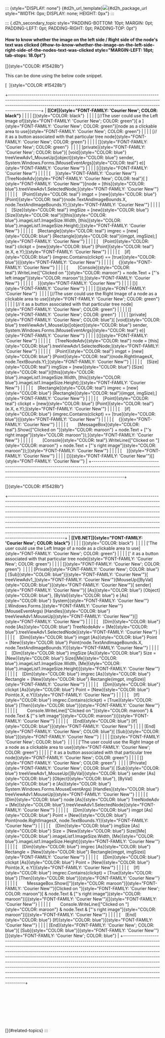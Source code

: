 ::: {style="DISPLAY: none"}
[](ms-xhelp:///?Id=d2h_url_template){#d2h_url_template}![](!package_url!){#d2h_package_url style="WIDTH: 0px; DISPLAY: none; HEIGHT: 0px"}
:::

::: {.d2h_secondary_topic style="PADDING-BOTTOM: 10pt; MARGIN: 0pt; PADDING-LEFT: 0pt; PADDING-RIGHT: 0pt; PADDING-TOP: 0pt"}
#### How to know whether the image on the left side / Right side of the node\'s text was clicked {#how-to-know-whether-the-image-on-the-left-side-right-side-of-the-nodes-text-was-clicked style="MARGIN-LEFT: 18pt; tab-stops: 18.0pt"}

[]{style="COLOR: #15428b"} 

This can be done using the below code snippet.

[  ]{style="COLOR: #15428b"}

+----------------------------------------------------------------------------------------------------------------------------------------------------------------------------------------------------------------------------------------------------------+
| **[\[C#\]]{style="FONT-FAMILY: 'Courier New'; COLOR: black"}**                                                                                                                                                                                           |
|                                                                                                                                                                                                                                                          |
| []{style="COLOR: black"}                                                                                                                                                                                                                                 |
|                                                                                                                                                                                                                                                          |
| [//The user could use the Left Image of]{style="FONT-FAMILY: 'Courier New'; COLOR: green"}[ a ]{style="FONT-FAMILY: 'Courier New'; COLOR: green"}[node as a clickable area to use]{style="FONT-FAMILY: 'Courier New'; COLOR: green"}                     |
|                                                                                                                                                                                                                                                          |
| [// it as a button associated with that particular tree node]{style="FONT-FAMILY: 'Courier New'; COLOR: green"}                                                                                                                                          |
|                                                                                                                                                                                                                                                          |
| []{style="FONT-FAMILY: 'Courier New'; COLOR: green"}                                                                                                                                                                                                     |
|                                                                                                                                                                                                                                                          |
| [private]{style="FONT-FAMILY: 'Courier New'; COLOR: blue"}[ [void]{style="COLOR: blue"} treeViewAdv1_MouseUp([object]{style="COLOR: blue"} sender, System.Windows.Forms.[MouseEventArgs]{style="COLOR: teal"} e)]{style="FONT-FAMILY: 'Courier New'"}    |
|                                                                                                                                                                                                                                                          |
| [{]{style="FONT-FAMILY: 'Courier New'"}                                                                                                                                                                                                                  |
|                                                                                                                                                                                                                                                          |
| [    ]{style="FONT-FAMILY: 'Courier New'"}[TreeNodeAdv]{style="FONT-FAMILY: 'Courier New'; COLOR: teal"}[ ]{style="FONT-FAMILY: 'Courier New'"}[node = [this]{style="COLOR: blue"}.treeViewAdv1.SelectedNode;]{style="FONT-FAMILY: 'Courier New'"}       |
|                                                                                                                                                                                                                                                          |
| [    [Point]{style="COLOR: teal"} imgpt = [new]{style="COLOR: blue"} [Point]{style="COLOR: teal"}(node.TextAndImageBounds.X, node.TextAndImageBounds.Y);]{style="FONT-FAMILY: 'Courier New'"}                                                            |
|                                                                                                                                                                                                                                                          |
| [    [Size]{style="COLOR: teal"} imgSize = [new]{style="COLOR: blue"} [Size]{style="COLOR: teal"}([this]{style="COLOR: blue"}.imageList1.ImageSize.Width, [this]{style="COLOR: blue"}.imageList1.ImageSize.Height);]{style="FONT-FAMILY: 'Courier New'"} |
|                                                                                                                                                                                                                                                          |
| [    [Rectangle]{style="COLOR: teal"} imgrec = [new]{style="COLOR: blue"} [Rectangle]{style="COLOR: teal"}(imgpt, imgSize);]{style="FONT-FAMILY: 'Courier New'"}                                                                                         |
|                                                                                                                                                                                                                                                          |
| [    [Point]{style="COLOR: teal"} clickpt = [new]{style="COLOR: blue"} [Point]{style="COLOR: teal"}(e.X, e.Y);]{style="FONT-FAMILY: 'Courier New'"}                                                                                                      |
|                                                                                                                                                                                                                                                          |
| [    [if]{style="COLOR: blue"} (imgrec.Contains(clickpt) == [true]{style="COLOR: blue"})]{style="FONT-FAMILY: 'Courier New'"}                                                                                                                            |
|                                                                                                                                                                                                                                                          |
| [    {]{style="FONT-FAMILY: 'Courier New'"}                                                                                                                                                                                                              |
|                                                                                                                                                                                                                                                          |
| [        [Console]{style="COLOR: teal"}.WriteLine([\"Clicked on \"]{style="COLOR: maroon"} + node.Text + [\"\'s left image\"]{style="COLOR: maroon"});]{style="FONT-FAMILY: 'Courier New'"}                                                              |
|                                                                                                                                                                                                                                                          |
| [    }]{style="FONT-FAMILY: 'Courier New'"}                                                                                                                                                                                                              |
|                                                                                                                                                                                                                                                          |
| [}]{style="FONT-FAMILY: 'Courier New'"}                                                                                                                                                                                                                  |
|                                                                                                                                                                                                                                                          |
| []{style="FONT-FAMILY: 'Courier New'"}                                                                                                                                                                                                                   |
|                                                                                                                                                                                                                                                          |
| [//The user could use the Right Image of a node as a clickable area to use]{style="FONT-FAMILY: 'Courier New'; COLOR: green"}                                                                                                                            |
|                                                                                                                                                                                                                                                          |
| [// it as a button associated with that particular tree node]{style="FONT-FAMILY: 'Courier New'; COLOR: green"}                                                                                                                                          |
|                                                                                                                                                                                                                                                          |
| []{style="FONT-FAMILY: 'Courier New'; COLOR: green"}                                                                                                                                                                                                     |
|                                                                                                                                                                                                                                                          |
| [private]{style="FONT-FAMILY: 'Courier New'; COLOR: blue"}[ [void]{style="COLOR: blue"} treeViewAdv1_MouseUp([object]{style="COLOR: blue"} sender, System.Windows.Forms.[MouseEventArgs]{style="COLOR: teal"} e)]{style="FONT-FAMILY: 'Courier New'"}    |
|                                                                                                                                                                                                                                                          |
| [{]{style="FONT-FAMILY: 'Courier New'"}                                                                                                                                                                                                                  |
|                                                                                                                                                                                                                                                          |
| [    [TreeNodeAdv]{style="COLOR: teal"} node = [this]{style="COLOR: blue"}.treeViewAdv1.SelectedNode;]{style="FONT-FAMILY: 'Courier New'"}                                                                                                               |
|                                                                                                                                                                                                                                                          |
| [    [Point]{style="COLOR: teal"} imgpt = [new]{style="COLOR: blue"} [Point]{style="COLOR: teal"}(node.RightImagesX, node.TextBounds.Y);]{style="FONT-FAMILY: 'Courier New'"}                                                                            |
|                                                                                                                                                                                                                                                          |
| [    [Size]{style="COLOR: teal"} imgSize = [new]{style="COLOR: blue"} [Size]{style="COLOR: teal"}([this]{style="COLOR: blue"}.imageList1.ImageSize.Width, [this]{style="COLOR: blue"}.imageList1.ImageSize.Height);]{style="FONT-FAMILY: 'Courier New'"} |
|                                                                                                                                                                                                                                                          |
| [    [Rectangle]{style="COLOR: teal"} imgrec = [new]{style="COLOR: blue"} [Rectangle]{style="COLOR: teal"}(imgpt, imgSize);]{style="FONT-FAMILY: 'Courier New'"}                                                                                         |
|                                                                                                                                                                                                                                                          |
| [    [Point]{style="COLOR: teal"} clickpt = [new]{style="COLOR: blue"} [Point]{style="COLOR: teal"}(e.X, e.Y);]{style="FONT-FAMILY: 'Courier New'"}                                                                                                      |
|                                                                                                                                                                                                                                                          |
| [    [if]{style="COLOR: blue"} (imgrec.Contains(clickpt) == [true]{style="COLOR: blue"})]{style="FONT-FAMILY: 'Courier New'"}                                                                                                                            |
|                                                                                                                                                                                                                                                          |
| [    {]{style="FONT-FAMILY: 'Courier New'"}                                                                                                                                                                                                              |
|                                                                                                                                                                                                                                                          |
| [        [MessageBox]{style="COLOR: teal"}.Show([\"Clicked on \"]{style="COLOR: maroon"} + node.Text + [\"\'s right image\"]{style="COLOR: maroon"});]{style="FONT-FAMILY: 'Courier New'"}                                                               |
|                                                                                                                                                                                                                                                          |
| [        [Console]{style="COLOR: teal"}.WriteLine([\"Clicked on \"]{style="COLOR: maroon"} + node.Text + [\"\'s right image\"]{style="COLOR: maroon"});]{style="FONT-FAMILY: 'Courier New'"}                                                             |
|                                                                                                                                                                                                                                                          |
| [    }]{style="FONT-FAMILY: 'Courier New'"}                                                                                                                                                                                                              |
|                                                                                                                                                                                                                                                          |
| [}]{style="FONT-FAMILY: 'Courier New'"}[]{style="FONT-FAMILY: 'Courier New'"}                                                                                                                                                                            |
+----------------------------------------------------------------------------------------------------------------------------------------------------------------------------------------------------------------------------------------------------------+

[]{style="COLOR: #15428b"} 

+----------------------------------------------------------------------------------------------------------------------------------------------------------------------------------------------------------------------------------------------------------------------------------------------------------------------------------------------------------------------------------------------------------------------------------------------------------------------------------------------------------------------------------------------------------------------------------------------------------------------------------------------------------------------------+
| **[\[VB.NET\]]{style="FONT-FAMILY: 'Courier New'; COLOR: black"}**                                                                                                                                                                                                                                                                                                                                                                                                                                                                                                                                                                                                         |
|                                                                                                                                                                                                                                                                                                                                                                                                                                                                                                                                                                                                                                                                            |
| []{style="COLOR: black"}                                                                                                                                                                                                                                                                                                                                                                                                                                                                                                                                                                                                                                                   |
|                                                                                                                                                                                                                                                                                                                                                                                                                                                                                                                                                                                                                                                                            |
| [\'The user could use the Left Image of a node as a clickable area to use]{style="FONT-FAMILY: 'Courier New'; COLOR: green"}                                                                                                                                                                                                                                                                                                                                                                                                                                                                                                                                               |
|                                                                                                                                                                                                                                                                                                                                                                                                                                                                                                                                                                                                                                                                            |
| [\' it as a button associated with that particular tree node]{style="FONT-FAMILY: 'Courier New'; COLOR: green"}                                                                                                                                                                                                                                                                                                                                                                                                                                                                                                                                                            |
|                                                                                                                                                                                                                                                                                                                                                                                                                                                                                                                                                                                                                                                                            |
| []{style="FONT-FAMILY: 'Courier New'; COLOR: green"}                                                                                                                                                                                                                                                                                                                                                                                                                                                                                                                                                                                                                       |
|                                                                                                                                                                                                                                                                                                                                                                                                                                                                                                                                                                                                                                                                            |
| [Private]{style="FONT-FAMILY: 'Courier New'; COLOR: blue"}[ [Sub]{style="COLOR: blue"}]{style="FONT-FAMILY: 'Courier New'"}[ treeViewAdv1\_]{style="FONT-FAMILY: 'Courier New'"}[MouseUp([ByVal]{style="COLOR: blue"}]{style="FONT-FAMILY: 'Courier New'"}[ sender]{style="FONT-FAMILY: 'Courier New'"}[ [As]{style="COLOR: blue"} [Object]{style="COLOR: blue"}, [ByVal]{style="COLOR: blue"} e [As]{style="COLOR: blue"} System]{style="FONT-FAMILY: 'Courier New'"}[.Windows.Forms.]{style="FONT-FAMILY: 'Courier New'"}[MouseEventArgs) [Handles]{style="COLOR: blue"} treeViewAdv1.MouseUp]{style="FONT-FAMILY: 'Courier New'"}[]{style="FONT-FAMILY: 'Courier New'"} |
|                                                                                                                                                                                                                                                                                                                                                                                                                                                                                                                                                                                                                                                                            |
| [    [Dim]{style="COLOR: blue"} node [As]{style="COLOR: blue"} TreeNodeAdv = [Me]{style="COLOR: blue"}.treeViewAdv1.SelectedNode]{style="FONT-FAMILY: 'Courier New'"}                                                                                                                                                                                                                                                                                                                                                                                                                                                                                                      |
|                                                                                                                                                                                                                                                                                                                                                                                                                                                                                                                                                                                                                                                                            |
| [    [Dim]{style="COLOR: blue"} imgpt [As]{style="COLOR: blue"} Point = [New]{style="COLOR: blue"} Point(node.TextAndImageBounds.X, node.TextAndImageBounds.Y)]{style="FONT-FAMILY: 'Courier New'"}                                                                                                                                                                                                                                                                                                                                                                                                                                                                        |
|                                                                                                                                                                                                                                                                                                                                                                                                                                                                                                                                                                                                                                                                            |
| [    [Dim]{style="COLOR: blue"} imgSize [As]{style="COLOR: blue"} Size = [New]{style="COLOR: blue"} Size([Me]{style="COLOR: blue"}.imageList1.ImageSize.Width, [Me]{style="COLOR: blue"}.imageList1.ImageSize.Height)]{style="FONT-FAMILY: 'Courier New'"}                                                                                                                                                                                                                                                                                                                                                                                                                 |
|                                                                                                                                                                                                                                                                                                                                                                                                                                                                                                                                                                                                                                                                            |
| [    [Dim]{style="COLOR: blue"} imgrec [As]{style="COLOR: blue"} Rectangle = [New]{style="COLOR: blue"} Rectangle(imgpt, imgSize)]{style="FONT-FAMILY: 'Courier New'"}                                                                                                                                                                                                                                                                                                                                                                                                                                                                                                     |
|                                                                                                                                                                                                                                                                                                                                                                                                                                                                                                                                                                                                                                                                            |
| [    [Dim]{style="COLOR: blue"} clickpt [As]{style="COLOR: blue"} Point = [New]{style="COLOR: blue"} Point(e.X, e.Y)]{style="FONT-FAMILY: 'Courier New'"}                                                                                                                                                                                                                                                                                                                                                                                                                                                                                                                  |
|                                                                                                                                                                                                                                                                                                                                                                                                                                                                                                                                                                                                                                                                            |
| [    [If]{style="COLOR: blue"} imgrec.Contains(clickpt) = [True]{style="COLOR: blue"} [Then]{style="COLOR: blue"}]{style="FONT-FAMILY: 'Courier New'"}                                                                                                                                                                                                                                                                                                                                                                                                                                                                                                                     |
|                                                                                                                                                                                                                                                                                                                                                                                                                                                                                                                                                                                                                                                                            |
| [        Console.WriteLine([\"Clicked on \"]{style="COLOR: maroon"} & node.Text & [\"\'s left image\"]{style="COLOR: maroon"})]{style="FONT-FAMILY: 'Courier New'"}                                                                                                                                                                                                                                                                                                                                                                                                                                                                                                        |
|                                                                                                                                                                                                                                                                                                                                                                                                                                                                                                                                                                                                                                                                            |
| [    [End]{style="COLOR: blue"} [If]{style="COLOR: blue"}]{style="FONT-FAMILY: 'Courier New'"}                                                                                                                                                                                                                                                                                                                                                                                                                                                                                                                                                                             |
|                                                                                                                                                                                                                                                                                                                                                                                                                                                                                                                                                                                                                                                                            |
| [End]{style="FONT-FAMILY: 'Courier New'; COLOR: blue"}[ [Sub]{style="COLOR: blue"}]{style="FONT-FAMILY: 'Courier New'"}                                                                                                                                                                                                                                                                                                                                                                                                                                                                                                                                                    |
|                                                                                                                                                                                                                                                                                                                                                                                                                                                                                                                                                                                                                                                                            |
| []{style="FONT-FAMILY: 'Courier New'; COLOR: blue"}                                                                                                                                                                                                                                                                                                                                                                                                                                                                                                                                                                                                                        |
|                                                                                                                                                                                                                                                                                                                                                                                                                                                                                                                                                                                                                                                                            |
| [\'The user could use the Right Image of a node as a clickable area to use]{style="FONT-FAMILY: 'Courier New'; COLOR: green"}                                                                                                                                                                                                                                                                                                                                                                                                                                                                                                                                              |
|                                                                                                                                                                                                                                                                                                                                                                                                                                                                                                                                                                                                                                                                            |
| [\' it as a button associated with that particular tree node]{style="FONT-FAMILY: 'Courier New'; COLOR: green"}                                                                                                                                                                                                                                                                                                                                                                                                                                                                                                                                                            |
|                                                                                                                                                                                                                                                                                                                                                                                                                                                                                                                                                                                                                                                                            |
| []{style="FONT-FAMILY: 'Courier New'; COLOR: green"}                                                                                                                                                                                                                                                                                                                                                                                                                                                                                                                                                                                                                       |
|                                                                                                                                                                                                                                                                                                                                                                                                                                                                                                                                                                                                                                                                            |
| [Private]{style="FONT-FAMILY: 'Courier New'; COLOR: blue"}[ [Sub]{style="COLOR: blue"} treeViewAdv1_MouseUp([ByVal]{style="COLOR: blue"} sender [As]{style="COLOR: blue"} [Object]{style="COLOR: blue"}, [ByVal]{style="COLOR: blue"} e [As]{style="COLOR: blue"} System.Windows.Forms.MouseEventArgs) [Handles]{style="COLOR: blue"} treeViewAdv1.MouseUp]{style="FONT-FAMILY: 'Courier New'"}                                                                                                                                                                                                                                                                            |
|                                                                                                                                                                                                                                                                                                                                                                                                                                                                                                                                                                                                                                                                            |
| [    [Dim]{style="COLOR: blue"} node [As]{style="COLOR: blue"} TreeNodeAdv = [Me]{style="COLOR: blue"}.treeViewAdv1.SelectedNode]{style="FONT-FAMILY: 'Courier New'"}                                                                                                                                                                                                                                                                                                                                                                                                                                                                                                      |
|                                                                                                                                                                                                                                                                                                                                                                                                                                                                                                                                                                                                                                                                            |
| [    [Dim]{style="COLOR: blue"} imgpt [As]{style="COLOR: blue"} Point = [New]{style="COLOR: blue"} Point(node.RightImagesX, node.TextBounds.Y)]{style="FONT-FAMILY: 'Courier New'"}                                                                                                                                                                                                                                                                                                                                                                                                                                                                                        |
|                                                                                                                                                                                                                                                                                                                                                                                                                                                                                                                                                                                                                                                                            |
| [    [Dim]{style="COLOR: blue"} imgSize [As]{style="COLOR: blue"} Size = [New]{style="COLOR: blue"} Size([Me]{style="COLOR: blue"}.imageList1.ImageSize.Width, [Me]{style="COLOR: blue"}.imageList1.ImageSize.Height)]{style="FONT-FAMILY: 'Courier New'"}                                                                                                                                                                                                                                                                                                                                                                                                                 |
|                                                                                                                                                                                                                                                                                                                                                                                                                                                                                                                                                                                                                                                                            |
| [    [Dim]{style="COLOR: blue"} imgrec [As]{style="COLOR: blue"} Rectangle = [New]{style="COLOR: blue"} Rectangle(imgpt, imgSize)]{style="FONT-FAMILY: 'Courier New'"}                                                                                                                                                                                                                                                                                                                                                                                                                                                                                                     |
|                                                                                                                                                                                                                                                                                                                                                                                                                                                                                                                                                                                                                                                                            |
| [    [Dim]{style="COLOR: blue"} clickpt [As]{style="COLOR: blue"} Point = [New]{style="COLOR: blue"} Point(e.X, e.Y)]{style="FONT-FAMILY: 'Courier New'"}                                                                                                                                                                                                                                                                                                                                                                                                                                                                                                                  |
|                                                                                                                                                                                                                                                                                                                                                                                                                                                                                                                                                                                                                                                                            |
| [    [If]{style="COLOR: blue"} imgrec.Contains(clickpt) = [True]{style="COLOR: blue"} [Then]{style="COLOR: blue"}]{style="FONT-FAMILY: 'Courier New'"}                                                                                                                                                                                                                                                                                                                                                                                                                                                                                                                     |
|                                                                                                                                                                                                                                                                                                                                                                                                                                                                                                                                                                                                                                                                            |
| [        MessageBox.Show([\"]{style="COLOR: maroon"}]{style="FONT-FAMILY: 'Courier New'"}[Clicked on \"]{style="FONT-FAMILY: 'Courier New'; COLOR: maroon"}[ & node.Text & [\"\'s right image\"]{style="COLOR: maroon"})]{style="FONT-FAMILY: 'Courier New'"}[]{style="FONT-FAMILY: 'Courier New'"}                                                                                                                                                                                                                                                                                                                                                                        |
|                                                                                                                                                                                                                                                                                                                                                                                                                                                                                                                                                                                                                                                                            |
| [        Console.WriteLine([\"Clicked on \"]{style="COLOR: maroon"} & node.Text & [\"\'s right image\"]{style="COLOR: maroon"})]{style="FONT-FAMILY: 'Courier New'"}                                                                                                                                                                                                                                                                                                                                                                                                                                                                                                       |
|                                                                                                                                                                                                                                                                                                                                                                                                                                                                                                                                                                                                                                                                            |
| [    [End]{style="COLOR: blue"} [If]{style="COLOR: blue"}]{style="FONT-FAMILY: 'Courier New'"}                                                                                                                                                                                                                                                                                                                                                                                                                                                                                                                                                                             |
|                                                                                                                                                                                                                                                                                                                                                                                                                                                                                                                                                                                                                                                                            |
| [End]{style="FONT-FAMILY: 'Courier New'; COLOR: blue"}[ [Sub]{style="COLOR: blue"}]{style="FONT-FAMILY: 'Courier New'"}[]{style="FONT-FAMILY: 'Courier New'; COLOR: blue"}                                                                                                                                                                                                                                                                                                                                                                                                                                                                                                 |
+----------------------------------------------------------------------------------------------------------------------------------------------------------------------------------------------------------------------------------------------------------------------------------------------------------------------------------------------------------------------------------------------------------------------------------------------------------------------------------------------------------------------------------------------------------------------------------------------------------------------------------------------------------------------------+

 

 

 

 

[]{#related-topics}
:::
